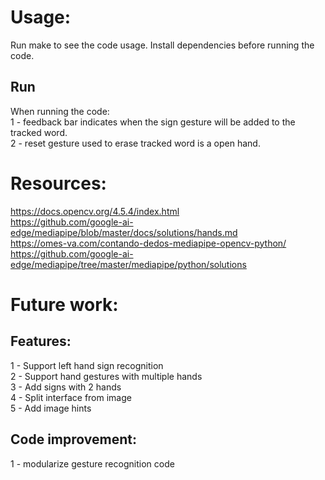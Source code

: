 # Usage:
Run make to see the code usage.
Install dependencies before running the code.

## Run
When running the code: \
1 - feedback bar indicates when the sign gesture will be added to the tracked word. \
2 - reset gesture used to erase tracked word is a open hand.

# Resources:
https://docs.opencv.org/4.5.4/index.html \
https://github.com/google-ai-edge/mediapipe/blob/master/docs/solutions/hands.md \
https://omes-va.com/contando-dedos-mediapipe-opencv-python/ \
https://github.com/google-ai-edge/mediapipe/tree/master/mediapipe/python/solutions

# Future work:
## Features:
1 - Support left hand sign recognition \
2 - Support hand gestures with multiple hands \
3 - Add signs with 2 hands \
4 - Split interface from image \
5 - Add image hints
## Code improvement:
1 - modularize gesture recognition code
